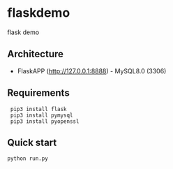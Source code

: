 # flaskdemo
flask demo

## Architecture
 - FlaskAPP (http://127.0.0.1:8888) - MySQL8.0 (3306)

## Requirements
~~~
 pip3 install flask 
 pip3 install pymysql
 pip3 install pyopenssl
~~~


## Quick start
~~~
python run.py
~~~

